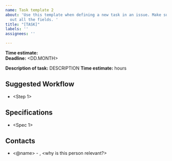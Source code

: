 ```yaml
---
name: Task template 2
about: 'Use this template when defining a new task in an issue. Make sure to fill
  out all the fields. '
title: "[TASK]"
labels: ''
assignees: ''

---
```


**Time estimate:** <XX hours>  
**Deadline:**  <DD.MONTH>

**Description of task:** DESCRIPTION
**Time estimate:** <XX> hours

## Suggested Workflow
- <Step 1>

## Specifications
- <Spec 1>

## Contacts
- <@name> - <role>, <why is this person relevant?>
